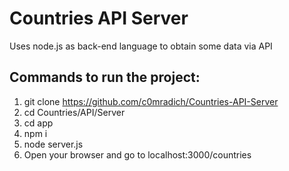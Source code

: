 # Countries API Server
Uses node.js as back-end language to obtain some data via API
## Commands to run the project:
1. git clone https://github.com/c0mradich/Countries-API-Server
2. cd Countries/API/Server
3. cd app
4. npm i
5. node server.js
6. Open your browser and go to localhost:3000/countries
